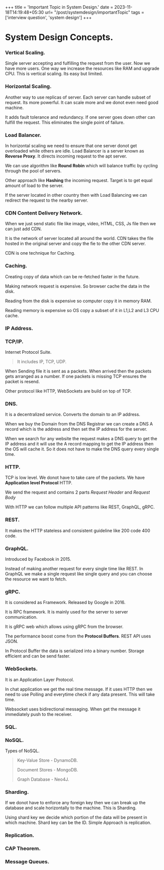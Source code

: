 +++
title = 'Important Topic in System Design.'
date = 2023-11-18T14:19:48+05:30
url= "/post/systemdesign/importantTopic"
tags = ['interview question', 'system design']
+++



# System Design Concepts.

### Vertical Scaling.
Single server accepting and fulfilling the request from the user. Now we have more users. One way we increase the resources like RAM and upgrade CPU. This is vertical scaling. Its easy but limited.
### Horizontal Scaling.
Another way to use replicas of server. Each server can handle subset of request. Its more powerful. It can scale more and we donot even need good machine.

It adds fault tolerance and redundancy. If one server goes down other can fulfill the request. This eliminates the single point of failure.
### Load Balancer.
In horizontal scaling we need to ensure that one server donot get overloaded while others are idle.
Load Balancer is a server known as **Reverse Proxy**. It directs incoming request to the apt server.

We can use algorithm like **Round Robin** which will balance traffic by cycling through the pool of servers.

Other approach like **Hashing** the incoming request. Target is to get equal amount of load to the server.

If the server located in other country then with Load Balancing we can redirect the request to the nearby server.
### CDN Content Delivery Network.
When we just send static file like image, video, HTML, CSS, Js file then we can just add CDN.

It is the network of server located all around the world. CDN takes the file hosted in the original server and copy the fie to the other CDN server.

CDN is one technique for Caching.
### Caching.
Creating copy of data which can be re-fetched faster in the future.

Making network request is expensive. So browser cache the data in the disk.

Reading from the disk is expensive so computer copy it in memory RAM.

Reading memory is expensive so OS copy a subset of it in L1,L2 and L3 CPU cache.
### IP Address.

### TCP/IP.
Internet Protocol Suite.
> It includes IP, TCP, UDP.

When Sending file it is sent as a packets. When arrived then the packets gets arranged as a number. If one packets is missing TCP ensures the packet is resend.

Other protocol like HTTP, WebSockets are build on top of TCP.
### DNS.
It is a decentralized service. Converts the domain to an IP address.

When we buy the Domain from the DNS Registrar we can create a DNS A record which is the address and then set the IP address for the server.

When we search for any website the request makes a DNS query to get the IP address and it will use the A record mapping to get the IP address then the OS will cache it. So it does not have to make the DNS query every single time.
### HTTP.
TCP is low level. We donot have to take care of the packets. We have **Application level Protocol** HTTP.

We send the request and contains 2 parts *Request Header* and *Request Body*

With HTTP we can follow multiple API patterns like REST, GraphQL, gRPC.
### REST.
It makes the HTTP stateless and consistent guideline like 200 code 400 code.
### GraphQL.
Introduced by Facebook in 2015.

Instead of making another request for every single time like REST. In GraphQL we make a single request like single query and you can choose the resource we want to fetch.
### gRPC.
It is considered as Framework. Released by Google in 2016.

It is RPC framework. It is mainly used for the server to server communication.

It is gRPC web which allows using gRPC from the browser.

The performance boost come from the **Protocol Buffers**. REST API uses JSON.

In Protocol Buffer the data is serialized into a binary number. Storage efficient and can be send faster.
### WebSockets.
It is an Application Layer Protocol.

In chat application we get the real time message. If it uses HTTP then we need to use Polling and everytime check if any data present. This will take time.

Websocket uses bidirectional messaging. When get the message it immediately push to the receiver.
### SQL.
### NoSQL.
Types of NoSQL.
> Key-Value Store - DynamoDB.
>
> Document Stores - MongoDB.
>
> Graph Database - Neo4J.


### Sharding.
If we donot have to enforce any foreign key then we can break up the database and scale horizontally to the machine. This is Sharding.

Using shard key we decide which portion of the data will be present in which machine. Shard key can be the ID. Simple Approach is replication.
### Replication.
### CAP Theorem.
### Message Queues.
